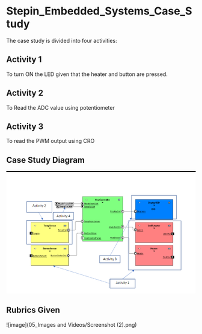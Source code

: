 # Stepin_Embedded_Systems_Case_Study
The case study is divided into four activities:
 
 ## Activity 1  
To turn ON the LED given that the heater and button are pressed.
## Activity 2
To Read the ADC value using potentiometer
## Activity 3
To read the PWM output using CRO

## Case Study Diagram
![image](https://github.com/SurajPG1112000/Stepin_Embedded_Systems_Case_Study/blob/a26cdb0fed3ba267efef412a52c44d6f2d4a1d3c/05_Images%20and%20Videos/Screenshot%20(2).png)

## Rubrics Given
![image](05_Images and Videos/Screenshot (2).png)
